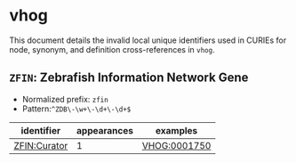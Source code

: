 # vhog

This document details the invalid local unique identifiers used in CURIEs
for node, synonym, and definition cross-references in `vhog`.


## `ZFIN`: Zebrafish Information Network Gene

- Normalized prefix: `zfin`
- Pattern:`^ZDB\-\w+\-\d+\-\d+$`


| identifier                                          |   appearances | examples                                            |
|-----------------------------------------------------|---------------|-----------------------------------------------------|
| [ZFIN:Curator](https://bioregistry.io/ZFIN:Curator) |             1 | [VHOG:0001750](https://bioregistry.io/VHOG:0001750) |


